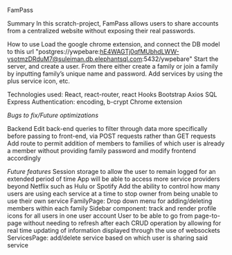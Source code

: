FamPass

Summary
In this scratch-project, FamPass allows users to share accounts from a centralized website without exposing their real passwords.

How to use
Load the google chrome extension, and connect the DB model to this url "postgres://ywpebare:hE4WAGTj0qfMUbhdLWW-ysotmzDRduM7@suleiman.db.elephantsql.com:5432/ywpebare"
Start the server, and create a user. From there either create a family or join a family by inputting  family’s unique name and password. Add services by using the plus service icon, etc.

Technologies used: 
React, react-router, react Hooks
Bootstrap
Axios
SQL
Express
Authentication: encoding, b-crypt
Chrome extension


*Bugs to fix/Future optimizations*

Backend
Edit back-end queries to filter through data more specifically before passing to front-end, via POST requests rather than GET requests
Add route to permit addition of members to families of which user is already a member without providing family password and modify frontend accordingly

*Future features*
Session storage to allow the user to remain logged for an extended period of time
App will be able to access more service providers beyond Netflix such as Hulu or Spotify
Add the ability to control how many users are using each service at a time to stop owner from being unable to use their own service
FamilyPage: 
Drop down menu for adding/deleting members within each family
Sidebar component: track and render profile icons for all users in one user account
User to be able to go from page-to-page without needing to refresh after each CRUD operation by allowing for real time updating of information displayed through the use of websockets
ServicesPage:
add/delete service based on which user is sharing said service


